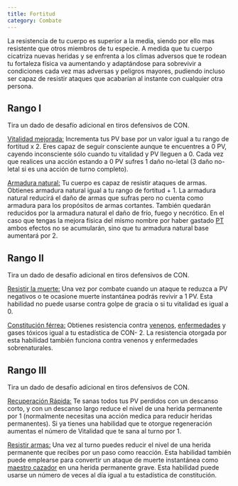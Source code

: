 ```yaml
---
title: Fortitud
category: Combate
---
```


La resistencia de tu cuerpo es superior a la media, siendo por ello mas resistente que otros miembros de tu especie. A medida que tu cuerpo cicatriza nuevas heridas y se enfrenta a los climas adversos que te rodean tu fortaleza física va aumentando y adaptándose para sobrevivir a condiciones cada vez mas adversas y peligros mayores, pudiendo incluso ser capaz de resistir ataques que acabarían al instante con cualquier otra persona.

## Rango I

Tira un dado de desafío adicional en tiros defensivos de CON.

<u>Vitalidad mejorada:</u> Incrementa tus PV base por un valor igual a tu rango de fortitud x 2. Eres capaz de seguir consciente aunque te encuentres a 0 PV, cayendo inconsciente sólo cuando tu vitalidad y PV lleguen a 0. Cada vez que realices una acción estando a 0 PV sufres 1 daño no-letal (3 daño no-letal si es una acción de turno completo).

<u>Armadura natural:</u> Tu cuerpo es capaz de resistir ataques de armas. Obtienes armadura natural igual a tu rango de fortitud + 1. La armadura natural reducirá el daño de armas que sufras pero no cuenta como armadura para los propósitos de armas cortantes. También quedarán reducidos por la armadura natural el daño de frío, fuego y necrótico. En el caso que tengas la mejora física del mismo nombre por haber gastado [PT](https://raldamain.com/rules/Reglas%20adicionales/crear%20criaturas.html#puntos-de-transformaci%C3%B3n) ambos efectos no se acumularán, sino que tu armadura natural base aumentará por 2.

## Rango II

Tira un dado de desafío adicional en tiros defensivos de CON.

<u>Resistir la muerte:</u> Una vez por combate cuando un ataque te reduzca a PV negativos o te ocasione muerte instantánea podrás revivir a 1 PV. Esta habilidad no puede usarse contra golpe de gracia o si tu vitalidad es igual a 0.

<u>Constitución férrea:</u> Obtienes resistencia contra [venenos](../venenos_enfermedades.md#venenos), [enfermedades](../venenos_enfermedades.md#enfermedades) y gases tóxicos igual a tu estadística de CON- 2. La resistencia otorgada por esta habilidad también funciona contra venenos y enfermedades sobrenaturales.

## Rango III

Tira un dado de desafío adicional en tiros defensivos de CON.

<u>Recuperación Rápida:</u> Te sanas todos tus PV perdidos con un descanso corto, y con un descanso largo reduce el nivel de una herida permanente por 1 (normalmente necesitas una acción medica para reducir heridas permanentes). Si ya tienes una habilidad que te otorgue regeneración aumentas el número de Vitalidad que te sana al turno por 1.

<u>Resistir armas:</u> Una vez al turno puedes reducir el nivel de una herida permanente que recibes por un paso como reacción. Esta habilidad también puede emplearse para convertir un ataque de muerte instantánea como [maestro cazador](https://raldamain.com/rules/Rangos/Combate/rastrear.html) en una herida permanente grave. Esta habilidad puede usarse un número de veces al día igual a tu estadística de constitución.

